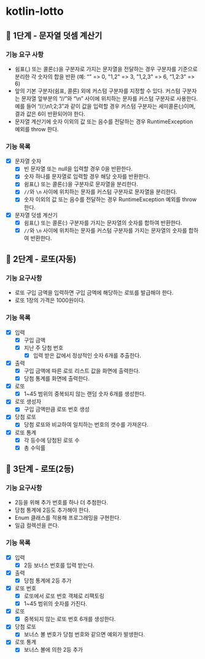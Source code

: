 # kotlin-lotto

## 🚀 1단계 - 문자열 덧셈 계산기

### 기능 요구 사항

- 쉼표(,) 또는 콜론(:)을 구분자로 가지는 문자열을 전달하는 경우 구분자를 기준으로 분리한 각 숫자의 합을 반환 (예: “” => 0, "1,2" => 3, "1,2,3" => 6, “1,2:3” => 6)
- 앞의 기본 구분자(쉼표, 콜론) 외에 커스텀 구분자를 지정할 수 있다. 커스텀 구분자는 문자열 앞부분의 “//”와 “\n” 사이에 위치하는 문자를 커스텀 구분자로 사용한다. 예를 들어 “//;\n1;2;3”과
  같이 값을 입력할 경우 커스텀 구분자는 세미콜론(;)이며, 결과 값은 6이 반환되어야 한다.
- 문자열 계산기에 숫자 이외의 값 또는 음수를 전달하는 경우 RuntimeException 예외를 throw 한다.

### 기능 목록

- [X] 문자열 숫자
    - [X] 빈 문자열 또는 null을 입력할 경우 0을 반환한다.
    - [X] 숫자 하나를 문자열로 입력할 경우 해당 숫자를 반환한다.
    - [X] 쉼표(,) 또는 콜론(:)을 구분자로 문자열을 분리한다.
    - [X] `//`와 `\n` 사이에 위치하는 문자를 커스텀 구분자로 문자열을 분리한다.
    - [X] 숫자 이외의 값 또는 음수를 전달하는 경우 RuntimeException 예외를 throw 한다.
- [X] 문자열 덧셈 계산기
    - [X] 쉼표(,) 또는 콜론(:) 구분자를 가지는 문자열의 숫자를 합하여 반환한다.
    - [X] `//`와 `\n` 사이에 위치하는 문자를 커스텀 구분자를 가지는 문자열의 숫자를 합하여 반환한다.

## 🚀 2단계 - 로또(자동)

### 기능 요구사항

- 로또 구입 금액을 입력하면 구입 금액에 해당하는 로또를 발급해야 한다.
- 로또 1장의 가격은 1000원이다.

### 기능 목록

- [X] 입력
    - [X] 구입 금액
    - [X] 지난 주 당첨 번호
        - [X] 입력 받은 값에서 정상적인 숫자 6개를 추출한다.
- [X] 출력
    - [X] 구입 금액에 따른 로또 리스트 값을 화면에 출력한다.
    - [X] 당첨 통계를 화면에 출력한다.
- [X] 로또
    - [X] 1~45 범위의 중복되지 않는 랜덤 숫자 6개를 생성한다.
- [X] 로또 생성자
    - [X] 구입 금액만큼 로또 번호 생성
- [X] 당첨 로또
    - [X] 당첨 로또와 비교하여 일치하는 번호의 갯수를 가져온다.
- [X] 로또 통계
    - [X] 각 등수에 당첨된 로또 수
    - [X] 총 수익률

## 🚀 3단계 - 로또(2등)

### 기능 요구사항

- 2등을 위해 추가 번호를 하나 더 추첨한다.
- 당첨 통계에 2등도 추가해야 한다.
- Enum 클래스를 적용해 프로그래밍을 구현한다.
- 일급 컬렉션을 쓴다.

### 기능 목록

- [X] 입력
    - [X] 2등 보너스 번호를 입력 받는다.
- [X] 출력
    - [X] 당첨 통계에 2등 추가
- [X] 로또 번호
    - [X] 로또에서 로또 번호 객체로 리팩토링
    - [X] 1~45 범위의 숫자를 가진다.
- [X] 로또
    - [X] 중복되지 않는 로또 번호 6개를 생성한다.
- [X] 당첨 로또
    - [X] 보너스 볼 번호가 당첨 번호와 같으면 예외가 발생한다.
- [X] 로또 통계
    - [X] 보너스 볼에 의한 2등 추가
